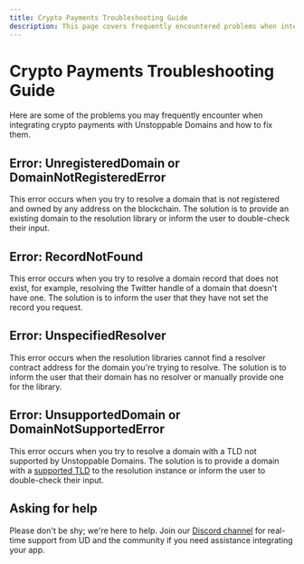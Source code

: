 ```yaml
---
title: Crypto Payments Troubleshooting Guide
description: This page covers frequently encountered problems when integrating the crypto payments feature and potential solutions.
---
```


# Crypto Payments Troubleshooting Guide

Here are some of the problems you may frequently encounter when integrating crypto payments with Unstoppable Domains and how to fix them.

## Error: UnregisteredDomain or DomainNotRegisteredError

This error occurs when you try to resolve a domain that is not registered and owned by any address on the blockchain. The solution is to provide an existing domain to the resolution library or inform the user to double-check their input.

## Error: RecordNotFound

This error occurs when you try to resolve a domain record that does not exist, for example, resolving the Twitter handle of a domain that doesn't have one. The solution is to inform the user that they have not set the record you request.

## Error: UnspecifiedResolver

This error occurs when the resolution libraries cannot find a resolver contract address for the domain you're trying to resolve. The solution is to inform the user that their domain has no resolver or manually provide one for the library.

## Error: UnsupportedDomain or DomainNotSupportedError

This error occurs when you try to resolve a domain with a TLD not supported by Unstoppable Domains. The solution is to provide a domain with a [supported TLD](../../developer-toolkit/resolution-libraries/libraries-overview.md/#supported-domains-for-resolution-libraries) to the resolution instance or inform the user to double-check their input.

## Asking for help

Please don't be shy; we're here to help. Join our [Discord channel](https://discord.gg/b6ZVxSZ9Hn) for real-time support from UD and the community if you need assistance integrating your app.
